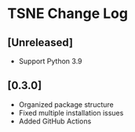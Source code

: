 # TSNE Change Log

## [Unreleased]

- Support Python 3.9

## [0.3.0]

- Organized package structure
- Fixed multiple installation issues
- Added GitHub Actions
